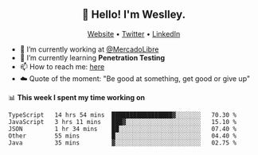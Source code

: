 <h2 align="center">👋 Hello! I'm Weslley.</h2>
<p align="center">
  <a href="http://weslleyneri.com.br">Website</a> •
  <a href="https://twitter.com/Weslley_Neri">Twitter</a> •
  <a href="https://www.linkedin.com/in/weslley-neri-3658908b">LinkedIn</a>
</p>


- 🔭 I’m currently working at [@MercadoLibre](https://github.com/mercadolibre)
- 🌱 I’m currently learning **Penetration Testing**
- 📫 How to reach me: [here](mailto:weslley39@gmail.com)
- ☁️ Quote of the moment: "Be good at something, get good or give up"

📊 **This week I spent my time working on**
<!--START_SECTION:waka-->
```text
TypeScript   14 hrs 54 mins  █████████████████▓░░░░░░░   70.30 % 
JavaScript   3 hrs 11 mins   ███▓░░░░░░░░░░░░░░░░░░░░░   15.10 % 
JSON         1 hr 34 mins    ██░░░░░░░░░░░░░░░░░░░░░░░   07.40 % 
Other        55 mins         █░░░░░░░░░░░░░░░░░░░░░░░░   04.40 % 
Java         35 mins         ▓░░░░░░░░░░░░░░░░░░░░░░░░   02.75 % 
```
<!--END_SECTION:waka-->

<!-- Inspired by https://github.com/gruselhaus/gruselhaus -->